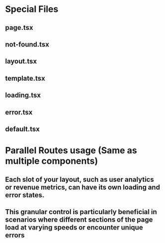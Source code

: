 # Special Files
## page.tsx
## not-found.tsx
## layout.tsx
## template.tsx
## loading.tsx
## error.tsx
## default.tsx <!--This file acts as a fallback for the "slot" means paralell routes when you refresh the browser, if default.tsx is not present, the ui will go to not-found.tsx-->


# Parallel Routes usage (Same as multiple components)
## Each slot of your layout, such as user analytics or revenue metrics, can have its own loading and error states.

## This granular control is particularly beneficial in scenarios where different sections of the page load at varying speeds or encounter unique errors